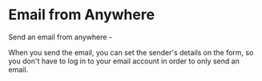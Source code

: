 # Email from Anywhere

Send an email from anywhere -

When you send the email, you can set the sender's details on the form, so you don't have to log in to your email account in order to only send an email.
